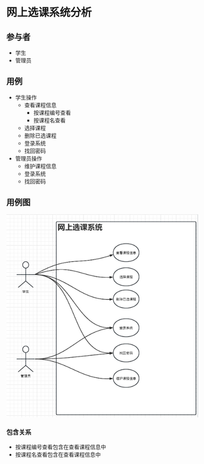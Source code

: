 # 网上选课系统分析

## 参与者

- 学生
- 管理员

## 用例

- 学生操作
  - 查看课程信息
    - 按课程编号查看
    - 按课程名查看
  - 选择课程
  - 删除已选课程
  - 登录系统
  - 找回密码
- 管理员操作
  - 维护课程信息
  - 登录系统
  - 找回密码

## 用例图

![image-20230410211032385](https://raw.githubusercontent.com/YxYL6125/imgBad/main/img/image-20230410211032385.png)





### 包含关系

- 按课程编号查看包含在查看课程信息中
- 按课程名查看包含在查看课程信息中

